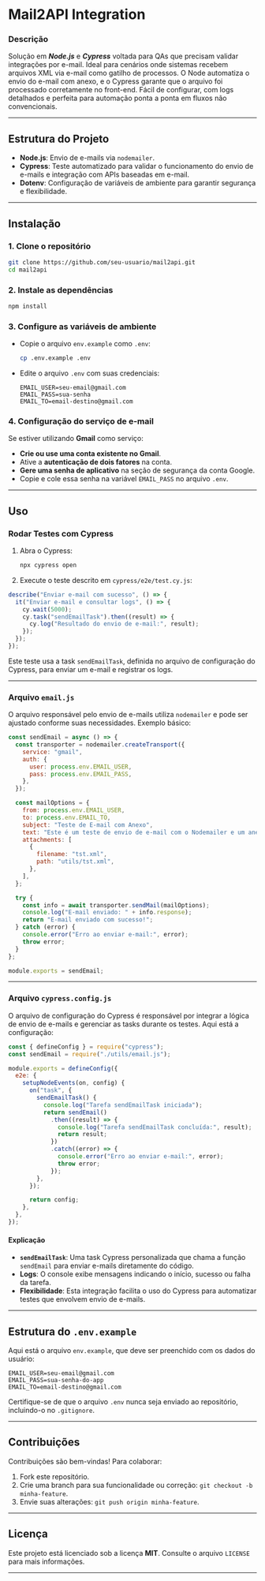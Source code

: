 # Mail2API Integration

### Descrição

Solução em **_Node.js_** e **_Cypress_** voltada para QAs que precisam validar integrações por e-mail. Ideal para cenários onde sistemas recebem arquivos XML via e-mail como gatilho de processos. O Node automatiza o envio do e-mail com anexo, e o Cypress garante que o arquivo foi processado corretamente no front-end. Fácil de configurar, com logs detalhados e perfeita para automação ponta a ponta em fluxos não convencionais.

---

## Estrutura do Projeto

- **Node.js**: Envio de e-mails via `nodemailer`.
- **Cypress**: Teste automatizado para validar o funcionamento do envio de e-mails e integração com APIs baseadas em e-mail.
- **Dotenv**: Configuração de variáveis de ambiente para garantir segurança e flexibilidade.

---

## Instalação

### 1. Clone o repositório

```bash
git clone https://github.com/seu-usuario/mail2api.git
cd mail2api
```

### 2. Instale as dependências

```bash
npm install
```

### 3. Configure as variáveis de ambiente

- Copie o arquivo `env.example` como `.env`:
  ```bash
  cp .env.example .env
  ```
- Edite o arquivo `.env` com suas credenciais:
  ```plaintext
  EMAIL_USER=seu-email@gmail.com
  EMAIL_PASS=sua-senha
  EMAIL_TO=email-destino@gmail.com
  ```

### 4. Configuração do serviço de e-mail

Se estiver utilizando **Gmail** como serviço:

- **Crie ou use uma conta existente no Gmail**.
- Ative a **autenticação de dois fatores** na conta.
- **Gere uma senha de aplicativo** na seção de segurança da conta Google.
- Copie e cole essa senha na variável `EMAIL_PASS` no arquivo `.env`.

---

## Uso

### Rodar Testes com Cypress

1. Abra o Cypress:
   ```bash
   npx cypress open
   ```
2. Execute o teste descrito em `cypress/e2e/test.cy.js`:

```javascript
describe("Enviar e-mail com sucesso", () => {
  it("Enviar e-mail e consultar logs", () => {
    cy.wait(5000);
    cy.task("sendEmailTask").then((result) => {
      cy.log("Resultado do envio de e-mail:", result);
    });
  });
});
```

Este teste usa a task `sendEmailTask`, definida no arquivo de configuração do Cypress, para enviar um e-mail e registrar os logs.

---

### Arquivo `email.js`

O arquivo responsável pelo envio de e-mails utiliza `nodemailer` e pode ser ajustado conforme suas necessidades. Exemplo básico:

```javascript
const sendEmail = async () => {
  const transporter = nodemailer.createTransport({
    service: "gmail",
    auth: {
      user: process.env.EMAIL_USER,
      pass: process.env.EMAIL_PASS,
    },
  });

  const mailOptions = {
    from: process.env.EMAIL_USER,
    to: process.env.EMAIL_TO,
    subject: "Teste de E-mail com Anexo",
    text: "Este é um teste de envio de e-mail com o Nodemailer e um anexo!",
    attachments: [
      {
        filename: "tst.xml",
        path: "utils/tst.xml",
      },
    ],
  };

  try {
    const info = await transporter.sendMail(mailOptions);
    console.log("E-mail enviado: " + info.response);
    return "E-mail enviado com sucesso!";
  } catch (error) {
    console.error("Erro ao enviar e-mail:", error);
    throw error;
  }
};

module.exports = sendEmail;
```

---

### Arquivo `cypress.config.js`

O arquivo de configuração do Cypress é responsável por integrar a lógica de envio de e-mails e gerenciar as tasks durante os testes. Aqui está a configuração:

```javascript
const { defineConfig } = require("cypress");
const sendEmail = require("./utils/email.js");

module.exports = defineConfig({
  e2e: {
    setupNodeEvents(on, config) {
      on("task", {
        sendEmailTask() {
          console.log("Tarefa sendEmailTask iniciada");
          return sendEmail()
            .then((result) => {
              console.log("Tarefa sendEmailTask concluída:", result);
              return result;
            })
            .catch((error) => {
              console.error("Erro ao enviar e-mail:", error);
              throw error;
            });
        },
      });

      return config;
    },
  },
});
```

#### Explicação

- **`sendEmailTask`**: Uma task Cypress personalizada que chama a função `sendEmail` para enviar e-mails diretamente do código.
- **Logs**: O console exibe mensagens indicando o início, sucesso ou falha da tarefa.
- **Flexibilidade**: Esta integração facilita o uso do Cypress para automatizar testes que envolvem envio de e-mails.

---

## Estrutura do `.env.example`

Aqui está o arquivo `env.example`, que deve ser preenchido com os dados do usuário:

```plaintext
EMAIL_USER=seu-email@gmail.com
EMAIL_PASS=sua-senha-do-app
EMAIL_TO=email-destino@gmail.com
```

Certifique-se de que o arquivo `.env` nunca seja enviado ao repositório, incluindo-o no `.gitignore`.

---

## Contribuições

Contribuições são bem-vindas! Para colaborar:

1. Fork este repositório.
2. Crie uma branch para sua funcionalidade ou correção: `git checkout -b minha-feature`.
3. Envie suas alterações: `git push origin minha-feature`.

---

## Licença

Este projeto está licenciado sob a licença **MIT**. Consulte o arquivo `LICENSE` para mais informações.

---
